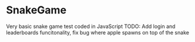 # SnakeGame

Very basic snake game test coded in JavaScript
TODO: Add login and leaderboards funcitonality, fix bug where apple spawns on top of the snake
